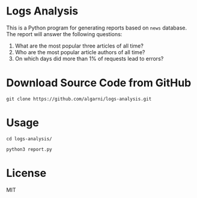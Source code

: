 # Logs Analysis
This is a Python program for generating reports based on `news` database. The report will answer the following questions:
1. What are the most popular three articles of all time?
2. Who are the most popular article authors of all time?
3. On which days did more than 1% of requests lead to errors? 

# Download Source Code from GitHub
`git clone https://github.com/algarni/logs-analysis.git`

# Usage
`cd logs-analysis/`

`python3 report.py`

# License
MIT
